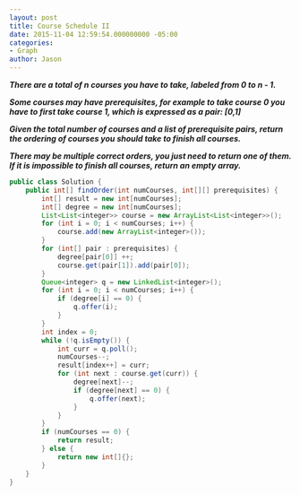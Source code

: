 ```yaml
---
layout: post
title: Course Schedule II
date: 2015-11-04 12:59:54.000000000 -05:00
categories:
- Graph
author: Jason
---
```

<p><strong><em>There are a total of n courses you have to take, labeled from 0 to n - 1.</p>

Some courses may have prerequisites, for example to take course 0 you have to first take course 1, which is expressed as a pair: [0,1]</p>
Given the total number of courses and a list of prerequisite pairs, return the ordering of courses you should take to finish all courses.</p>
There may be multiple correct orders, you just need to return one of them. If it is impossible to finish all courses, return an empty array.</em></strong></p>
``` java
public class Solution {
    public int[] findOrder(int numCourses, int[][] prerequisites) {
        int[] result = new int[numCourses];
        int[] degree = new int[numCourses];
        List<List<integer>> course = new ArrayList<List<integer>>();
        for (int i = 0; i < numCourses; i++) {
            course.add(new ArrayList<integer>());
        }
        for (int[] pair : prerequisites) {
            degree[pair[0]] ++;
            course.get(pair[1]).add(pair[0]);
        }
        Queue<integer> q = new LinkedList<integer>();
        for (int i = 0; i < numCourses; i++) {
            if (degree[i] == 0) {
                q.offer(i);
            }
        }
        int index = 0;
        while (!q.isEmpty()) {
            int curr = q.poll();
            numCourses--;
            result[index++] = curr;
            for (int next : course.get(curr)) {
                degree[next]--;
                if (degree[next] == 0) {
                    q.offer(next);
                }
            }
        }
        if (numCourses == 0) {
            return result;
        } else {
            return new int[]{};
        }
    }
}
```
